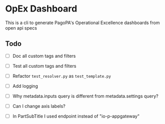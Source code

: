 # OpEx Dashboard

This is a cli to generate PagoPA's Operational Excellence dashboards from open api specs

## Todo

- [ ] Doc all custom tags and filters
- [ ] Test all custom tags and filters
- [ ] Refactor `test_resolver.py` as `test_template.py`
- [ ] Add logging

- [ ] Why metadata.inputs query is different from metadata.settings query?
- [ ] Can I change axis labels?
- [ ] In PartSubTitle I used endpoint instead of "io-p-appgateway"
